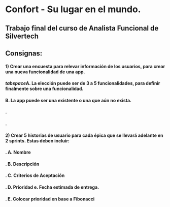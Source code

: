 # Confort - Su lugar en el mundo.
## Trabajo final del curso de Analista Funcional de Silvertech

## Consignas:
#### 1) Crear una encuesta para relevar información de los usuarios, para crear una nueva funcionalidad de una app. 
#### *tabspace*A. La elección puede ser de 3 a 5 funcionalidades, para definir finalmente sobre una funcionalidad. 
####          B. La app puede ser una existente o una que aún no exista. 
#### .                                       
#### .                                         
#### 2) Crear 5 historias de usuario para cada épica que se llevará adelante en 2 sprints. Estas deben incluir:
#### .       A. Nombre 
#### .       B. Descripción 
#### .       C. Criterios de Aceptación 
#### .       D. Prioridad e. Fecha estimada de entrega. 
#### .       E. Colocar prioridad en base a Fibonacci 


